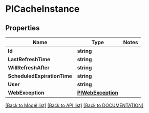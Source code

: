 # PICacheInstance

## Properties
Name | Type | Notes
------------ | ------------- | -------------
**Id** | **string**
**LastRefreshTime** | **string**
**WillRefreshAfter** | **string**
**ScheduledExpirationTime** | **string**
**User** | **string**
**WebException** | **[**PIWebException**](../models/PIWebException.md)**

[[Back to Model list]](../../DOCUMENTATION.md#documentation-for-models) [[Back to API list]](../../DOCUMENTATION.md#documentation-for-api-endpoints) [[Back to DOCUMENTATION]](../../DOCUMENTATION.md)
